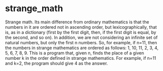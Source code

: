 # strange_math
Strange math. Its main difference from ordinary mathematics is that the numbers in it are ordered not in ascending order, but lexicographically, that is, as in a dictionary (first by the first digit, then, if the first digit is equal, by the second, and so on). In addition, we are not considering an infinite set of natural numbers, but only the first n numbers. So, for example, if n=11, then the numbers in strange mathematics are ordered as follows: 1, 10, 11, 2, 3, 4, 5, 6, 7, 8, 9. This is a program that, given n, finds the place of a given number k in the order defined in strange mathematics. For example, if n=11 and k=2, the program should give 4 as the answer.
